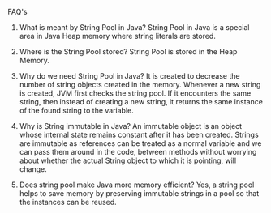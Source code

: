 FAQ's
1. What is meant by String Pool in Java?
   String Pool in Java is a special area in Java Heap memory where string literals are stored.



2. Where is the String Pool stored?
   String Pool is stored in the Heap Memory.



3. Why do we need String Pool in Java?
   It is created to decrease the number of string objects created in the memory. Whenever a new string is created, JVM first checks the string pool. If it encounters the same string, then instead of creating a new string, it returns the same instance of the found string to the variable.



4. Why is String immutable in Java?
   An immutable object is an object whose internal state remains constant after it has been created. Strings are immutable as references can be treated as a normal variable and we can pass them around in the code, between methods without worrying about whether the actual String object to which it is pointing, will change.



5. Does string pool make Java more memory efficient?
   Yes, a string pool helps to save memory by preserving immutable strings in a pool so that the instances can be reused.